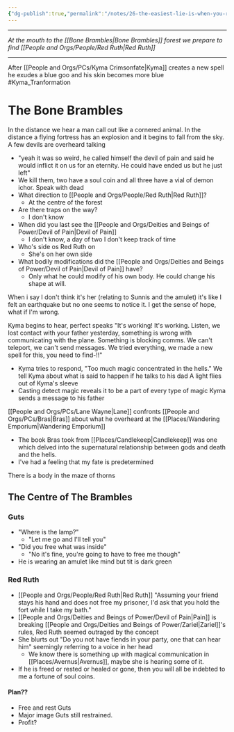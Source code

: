 ```yaml
---
{"dg-publish":true,"permalink":"/notes/26-the-easiest-lie-is-when-you-re-expecting-it-26/"}
---
```


---


*At the mouth to the [[Bone Brambles\|Bone Brambles]] forest we prepare to find [[People and Orgs/People/Red Ruth\|Red Ruth]]*

---

After [[People and Orgs/PCs/Kyma Crimsonfate\|Kyma]] creates a new spell he exudes a blue goo and his skin becomes more blue #Kyma_Tranformation 

# The Bone Brambles
In the distance we hear a man call out like a cornered animal. In the distance a flying fortress has an explosion and it begins to fall from the sky. 
A few devils are overheard talking
 - "yeah it was so weird, he called himself the devil of pain and said he would inflict it on us for an eternity. He could have ended us but he just left"
 - We kill them, two have a soul coin and all three have a vial of demon ichor. 
Speak with dead
- What direction to [[People and Orgs/People/Red Ruth\|Red Ruth]]?
	- At the centre of the forest
- Are there traps on the way?
	- I don't know
- When did you last see the [[People and Orgs/Deities and Beings of Power/Devil of Pain\|Devil of Pain]]
	- I don't know, a day of two I don't keep track of time
- Who's side os Red Ruth on
	- She's on her own side
- What bodily modifications did the [[People and Orgs/Deities and Beings of Power/Devil of Pain\|Devil of Pain]] have?
	- Only what he could modify of his own body. He could change his shape at will. 

When i say I don't think it's her (relating to Sunnis and the amulet) it's like I felt an earthquake but no one seems to notice it. I get the sense of hope, what if I'm wrong. 

Kyma begins to hear, perfect speaks 
"It's working! It's working. Listen, we lost contact with your father yesterday, something is wrong with communicating with the plane. Something is blocking comms. We can't teleport, we can't send messages. We tried everything, we made a new spell for this, you need to find-!!"
- Kyma tries to respond, "Too much magic concentrated in the hells."
We tell Kyma about what is said to happen if he talks to his dad
A light flies out of Kyma's sleeve 
- Casting detect magic reveals it to be a part of every type of magic
Kyma sends a message to his father

[[People and Orgs/PCs/Lane Wayne\|Lane]] confronts [[People and Orgs/PCs/Bras\|Bras]] about what he overheard at the [[Places/Wandering Emporium\|Wandering Emporium]]
- The book Bras took from [[Places/Candlekeep\|Candlekeep]] was one which delved into the supernatural relationship between gods and death and the hells.
- I've had a feeling that my fate is predetermined

There is a body in the maze of thorns


## The Centre of The Brambles
### Guts
-  "Where is the lamp?"
	- "Let me go and I'll tell you"
- "Did you free what was inside"
	- "No it's fine, you're going to have to free me though"
- He is wearing an amulet like mind but tit is dark green
### Red Ruth
- [[People and Orgs/People/Red Ruth\|Red Ruth]] "Assuming your friend stays his hand and does not free my prisoner, I'd ask that you hold the fort while I take my bath." 
- [[People and Orgs/Deities and Beings of Power/Devil of Pain\|Pain]] is breaking [[People and Orgs/Deities and Beings of Power/Zariel\|Zariel]]'s rules, Red Ruth seemed outraged by the concept
- She blurts out "Do you not have fiends in your party, one that can hear him"  seemingly referring to a voice in her head
	- We know there is something up with magical communication in [[Places/Avernus\|Avernus]], maybe she is hearing some of it.
- If he is freed or rested or healed or gone, then you will all be indebted to me a fortune of soul coins. 

#### Plan??
- Free and rest Guts
- Major image Guts still restrained. 
- Profit?